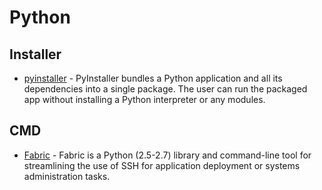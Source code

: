 # Python

## Installer
- [pyinstaller](https://github.com/pyinstaller/pyinstaller) - PyInstaller bundles a Python application and all its dependencies into a single package. The user can run the packaged app without installing a Python interpreter or any modules.

## CMD
- [Fabric](http://www.fabfile.org/) - Fabric is a Python (2.5-2.7) library and command-line tool for streamlining the use of SSH for application deployment or systems administration tasks.
